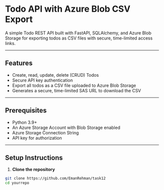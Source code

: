 # Todo API with Azure Blob CSV Export

A simple Todo REST API built with FastAPI, SQLAlchemy, and Azure Blob Storage for exporting todos as CSV files with secure, time-limited access links.

---

## Features

- Create, read, update, delete (CRUD) Todos
- Secure API key authentication
- Export all todos as a CSV file uploaded to Azure Blob Storage
- Generates a secure, time-limited SAS URL to download the CSV

---

## Prerequisites

- Python 3.9+
- An Azure Storage Account with Blob Storage enabled
- Azure Storage Connection String
- API key for authorization

---

## Setup Instructions

1. **Clone the repository**

```bash
git clone https://github.com/EmanRehman/task12
cd yourrepo
